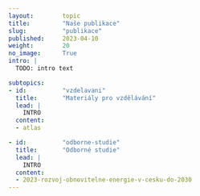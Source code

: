 ```yaml
---
layout:        topic
title:         "Naše publikace"
slug:          "publikace"
published:     2023-04-10
weight:        20
no_image:      True
intro: |
  TODO: intro text

subtopics:
- id:          "vzdelavani"
  title:       "Materiály pro vzdělávání"
  lead: |
    INTRO
  content:
  - atlas

- id:          "odborne-studie"
  title:       "Odborné studie"
  lead: |
    INTRO
  content:
  - 2023-rozvoj-obnovitelne-energie-v-cesku-do-2030
---
```

